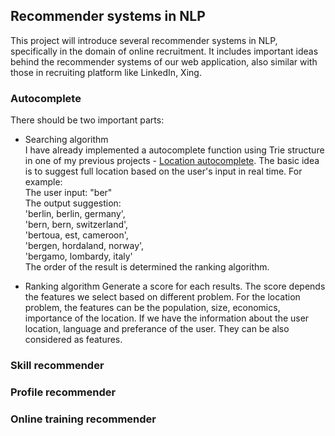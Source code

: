 ## Recommender systems in NLP
This project will introduce several recommender systems in NLP, specifically in the domain of online recruitment. It includes important ideas behind the recommender systems of our web application, also similar with those in recruiting platform like LinkedIn, Xing.

### Autocomplete

There should be two important parts:
- Searching algorithm<br>
    I have already implemented a autocomplete function using Trie structure in one of my previous projects - [Location autocomplete](https://algonotes.readthedocs.io/en/latest/Trie.html#autocomplete). 
    The basic idea is to suggest full location based on the user's input in real time. For example: <br>
    The user input: "ber"<br>
    The output suggestion:<br>
        'berlin, berlin, germany',<br>
        'bern, bern, switzerland',<br>
        'bertoua, est, cameroon',<br>
        'bergen, hordaland, norway',<br>
        'bergamo, lombardy, italy'<br>
    The order of the result is determined the ranking algorithm.

- Ranking algorithm
    Generate a score for each results. The score depends the features we select based on different problem. For the location problem, the features can be the population, size, economics, importance of the location.
    If we have the information about the user location, language and preferance of the user. They can be also considered as features. 


### Skill recommender

### Profile recommender

### Online training recommender
